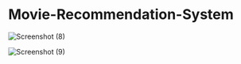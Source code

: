 # Movie-Recommendation-System


![Screenshot (8)](https://user-images.githubusercontent.com/72195277/104639055-f8a7dd80-56cc-11eb-9caf-6e58d27e4054.png)


![Screenshot (9)](https://user-images.githubusercontent.com/72195277/104639063-f9407400-56cc-11eb-9549-46c6144060df.png)
